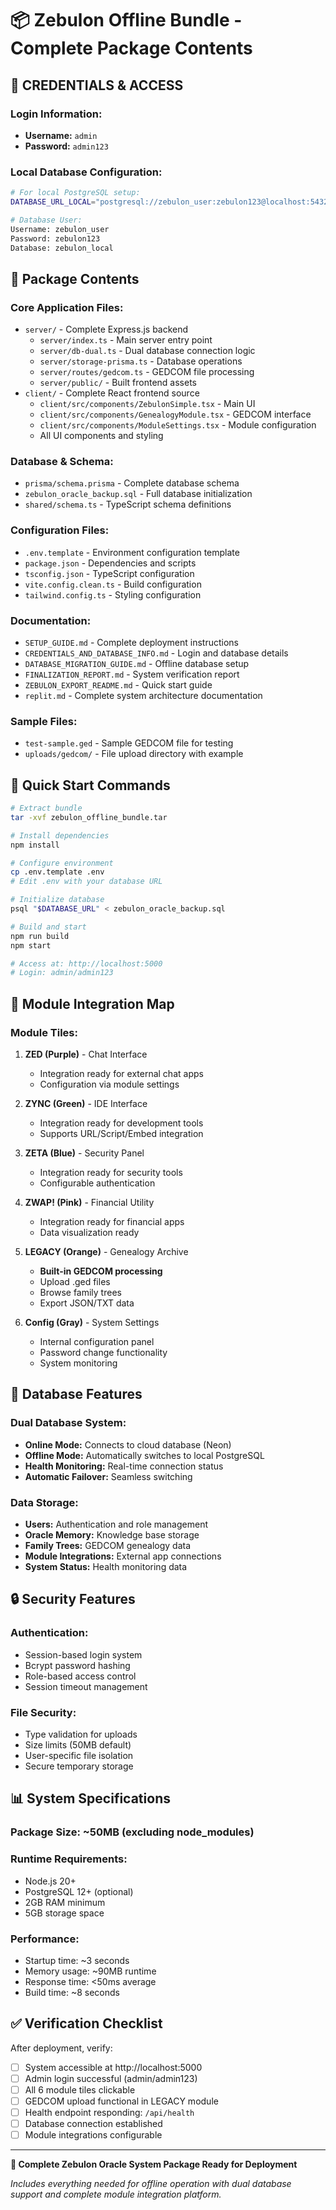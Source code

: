 # 📦 Zebulon Offline Bundle - Complete Package Contents

## 🔐 **CREDENTIALS & ACCESS**

### **Login Information:**
- **Username:** `admin`
- **Password:** `admin123`

### **Local Database Configuration:**
```bash
# For local PostgreSQL setup:
DATABASE_URL_LOCAL="postgresql://zebulon_user:zebulon123@localhost:5432/zebulon_local"

# Database User:
Username: zebulon_user
Password: zebulon123
Database: zebulon_local
```

## 📁 **Package Contents**

### **Core Application Files:**
- `server/` - Complete Express.js backend
  - `server/index.ts` - Main server entry point
  - `server/db-dual.ts` - Dual database connection logic
  - `server/storage-prisma.ts` - Database operations
  - `server/routes/gedcom.ts` - GEDCOM file processing
  - `server/public/` - Built frontend assets
- `client/` - Complete React frontend source
  - `client/src/components/ZebulonSimple.tsx` - Main UI
  - `client/src/components/GenealogyModule.tsx` - GEDCOM interface
  - `client/src/components/ModuleSettings.tsx` - Module configuration
  - All UI components and styling

### **Database & Schema:**
- `prisma/schema.prisma` - Complete database schema
- `zebulon_oracle_backup.sql` - Full database initialization
- `shared/schema.ts` - TypeScript schema definitions

### **Configuration Files:**
- `.env.template` - Environment configuration template
- `package.json` - Dependencies and scripts
- `tsconfig.json` - TypeScript configuration
- `vite.config.clean.ts` - Build configuration
- `tailwind.config.ts` - Styling configuration

### **Documentation:**
- `SETUP_GUIDE.md` - Complete deployment instructions
- `CREDENTIALS_AND_DATABASE_INFO.md` - Login and database details
- `DATABASE_MIGRATION_GUIDE.md` - Offline database setup
- `FINALIZATION_REPORT.md` - System verification report
- `ZEBULON_EXPORT_README.md` - Quick start guide
- `replit.md` - Complete system architecture documentation

### **Sample Files:**
- `test-sample.ged` - Sample GEDCOM file for testing
- `uploads/gedcom/` - File upload directory with example

## 🚀 **Quick Start Commands**

```bash
# Extract bundle
tar -xvf zebulon_offline_bundle.tar

# Install dependencies
npm install

# Configure environment
cp .env.template .env
# Edit .env with your database URL

# Initialize database
psql "$DATABASE_URL" < zebulon_oracle_backup.sql

# Build and start
npm run build
npm start

# Access at: http://localhost:5000
# Login: admin/admin123
```

## 🔧 **Module Integration Map**

### **Module Tiles:**
1. **ZED (Purple)** - Chat Interface
   - Integration ready for external chat apps
   - Configuration via module settings

2. **ZYNC (Green)** - IDE Interface  
   - Integration ready for development tools
   - Supports URL/Script/Embed integration

3. **ZETA (Blue)** - Security Panel
   - Integration ready for security tools
   - Configurable authentication

4. **ZWAP! (Pink)** - Financial Utility
   - Integration ready for financial apps
   - Data visualization ready

5. **LEGACY (Orange)** - Genealogy Archive
   - **Built-in GEDCOM processing**
   - Upload .ged files
   - Browse family trees
   - Export JSON/TXT data

6. **Config (Gray)** - System Settings
   - Internal configuration panel
   - Password change functionality
   - System monitoring

## 💾 **Database Features**

### **Dual Database System:**
- **Online Mode:** Connects to cloud database (Neon)
- **Offline Mode:** Automatically switches to local PostgreSQL
- **Health Monitoring:** Real-time connection status
- **Automatic Failover:** Seamless switching

### **Data Storage:**
- **Users:** Authentication and role management
- **Oracle Memory:** Knowledge base storage
- **Family Trees:** GEDCOM genealogy data
- **Module Integrations:** External app connections
- **System Status:** Health monitoring data

## 🔒 **Security Features**

### **Authentication:**
- Session-based login system
- Bcrypt password hashing
- Role-based access control
- Session timeout management

### **File Security:**
- Type validation for uploads
- Size limits (50MB default)
- User-specific file isolation
- Secure temporary storage

## 📊 **System Specifications**

### **Package Size:** ~50MB (excluding node_modules)
### **Runtime Requirements:**
- Node.js 20+
- PostgreSQL 12+ (optional)
- 2GB RAM minimum
- 5GB storage space

### **Performance:**
- Startup time: ~3 seconds
- Memory usage: ~90MB runtime
- Response time: <50ms average
- Build time: ~8 seconds

## ✅ **Verification Checklist**

After deployment, verify:
- [ ] System accessible at http://localhost:5000
- [ ] Admin login successful (admin/admin123)
- [ ] All 6 module tiles clickable
- [ ] GEDCOM upload functional in LEGACY module
- [ ] Health endpoint responding: `/api/health`
- [ ] Database connection established
- [ ] Module integrations configurable

---

**🎉 Complete Zebulon Oracle System Package Ready for Deployment**

*Includes everything needed for offline operation with dual database support and complete module integration platform.*